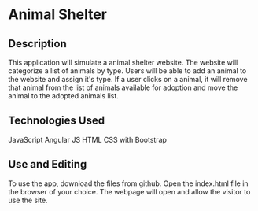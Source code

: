 # Animal Shelter

## Description

This application will simulate a animal shelter website. The website will
categorize a list of animals by type. Users will be able to add an animal to the
website and assign it's type. If a user clicks on a animal, it will remove that
animal from the list of animals available for adoption and move the animal to
the adopted animals list.

## Technologies Used

JavaScript
Angular JS
HTML
CSS with Bootstrap

## Use and Editing

To use the app, download the files from github. Open the index.html file in the
browser of your choice. The webpage will open and allow the visitor to use the
site.
